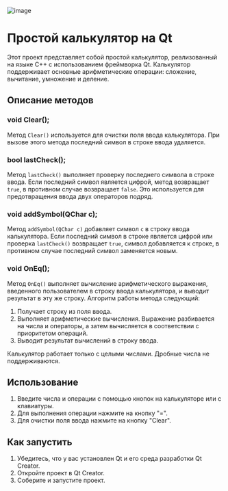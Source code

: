 ![image](https://github.com/AndreyMustafin2001/Calculator/assets/150649500/67f036c0-ec1e-49d8-9bd6-c46df43e9f33)
# Простой калькулятор на Qt

Этот проект представляет собой простой калькулятор, реализованный на языке C++ с использованием фреймворка Qt. Калькулятор поддерживает основные арифметические операции: сложение, вычитание, умножение и деление.

## Описание методов

### void Clear();

Метод `Clear()` используется для очистки поля ввода калькулятора. При вызове этого метода последний символ в строке ввода удаляется.

### bool lastCheck();

Метод `lastCheck()` выполняет проверку последнего символа в строке ввода. Если последний символ является цифрой, метод возвращает `true`, в противном случае возвращает `false`. Это используется для предотвращения ввода двух операторов подряд.

### void addSymbol(QChar c);

Метод `addSymbol(QChar c)` добавляет символ `c` в строку ввода калькулятора. Если последний символ в строке является цифрой или проверка `lastCheck()` возвращает `true`, символ добавляется к строке, в противном случае последний символ заменяется новым.

### void OnEq();

Метод `OnEq()` выполняет вычисление арифметического выражения, введенного пользователем в строку ввода калькулятора, и выводит результат в эту же строку. Алгоритм работы метода следующий:

1. Получает строку из поля ввода.
2. Выполняет арифметические вычисления.  Выражение разбивается на числа и операторы, а затем вычисляется в соответствии с приоритетом операций.
3. Выводит результат вычислений в строку ввода.

Калькулятор работает только с целыми числами. Дробные числа не поддерживаются.

## Использование

1. Введите числа и операции с помощью кнопок на калькуляторе или с клавиатуры.
2. Для выполнения операции нажмите на кнопку "=".
3. Для очистки поля ввода нажмите на кнопку "Clear".

## Как запустить

1. Убедитесь, что у вас установлен Qt и его среда разработки Qt Creator.
2. Откройте проект в Qt Creator.
3. Соберите и запустите проект.
